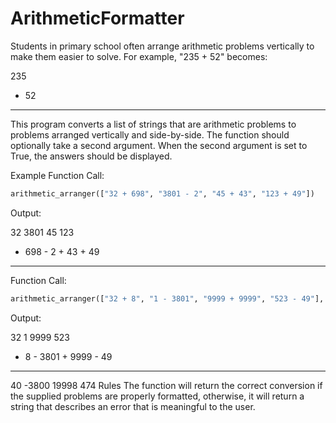 # ArithmeticFormatter

Students in primary school often arrange arithmetic problems vertically to make them easier to solve. For example, "235 + 52" becomes:

  235
+  52
-----
This program converts a list of strings that are arithmetic problems to problems arranged vertically and side-by-side. The function should optionally take a second argument. When the second argument is set to True, the answers should be displayed.

Example
Function Call:
```python
arithmetic_arranger(["32 + 698", "3801 - 2", "45 + 43", "123 + 49"])
```
Output:

   32      3801      45      123
+ 698    -    2    + 43    +  49
-----    ------    ----    -----
Function Call:
```python
arithmetic_arranger(["32 + 8", "1 - 3801", "9999 + 9999", "523 - 49"], True)
```
Output:

  32         1      9999      523
+  8    - 3801    + 9999    -  49
----    ------    ------    -----
  40     -3800     19998      474
Rules
The function will return the correct conversion if the supplied problems are properly formatted, otherwise, it will return a string that describes an error that is meaningful to the user.